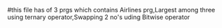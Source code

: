 #this file has of 3 prgs which contains Airlines prg,Largest among three using ternary operator,Swapping 2 no's uding Bitwise operator
